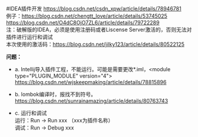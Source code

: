 #IDEA插件开发
 <https://blog.csdn.net/csdn_xpw/article/details/78946781>  
	例子：<https://blog.csdn.net/chengtt_love/article/details/53745025>    
		  <https://blog.csdn.net/O4dC8OjO7ZL6/article/details/79722289>  
注：破解版的IDEA，必须是使用注册码或者Liscense Server激活的，否则无法对插件进行运行和调试  
本次使用的激活码：https://blog.csdn.net/jilky123/article/details/80522125


**问题：**  
* a. Intellij导入插件工程，不能运行。可能是需要更改*.iml，\<module type="PLUGIN_MODULE" version="4"\>
https://blog.csdn.net/wjskeepmaking/article/details/78815896
* b. lombok编译时，报找不到符号。  
https://blog.csdn.net/sunrainamazing/article/details/80763743

* c. 运行和调试  
运行：Run -> Run xxx  （xxx为插件名称）  
调试：Run -> Debug xxx